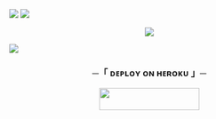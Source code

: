 
 
<img src="https://user-images.githubusercontent.com/73097560/115834477-dbab4500-a447-11eb-908a-139a6edaec5c.gif"> 
 <img src="https://readme-typing-svg.herokuapp.com?color=00FFFF&width=420&lines=🔅+🅄🅂🄴🅁+🄸🄳+🄲🄷🄰🅃+🄱🄾🅃+🔅">



</h2>
<p align="center">
  <img src="https://graph.org/file/ae479d362c7b3d8e2396c.jpg">
</p>

 <img src="https://readme-typing-svg.herokuapp.com?color=FF00FF&width=420&lines=💌+Ⓓⓔⓟⓛⓞⓨ+ⓞⓝ+Ⓗⓔⓡⓞⓚⓤ+Ⓝⓞⓦ+💌">


<h3 align="center">
    ─「 ᴅᴇᴩʟᴏʏ ᴏɴ ʜᴇʀᴏᴋᴜ 」─
</h3>

<p align="center"><a href="https://dashboard.heroku.com/new?template=https://github.com/telegrambot622/IDCHATBOTAMRIT"> <img src="https://img.shields.io/badge/Deploy%20On%20Heroku-C0C0C0?style=for-the-badge&logo=heroku" width="180" height="40"/></a></p>


